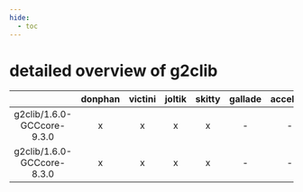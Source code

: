 ```yaml
---
hide:
  - toc
---
```


detailed overview of g2clib
===========================

| |donphan|victini|joltik|skitty|gallade|accelgor|swalot|doduo|
| :---: | :---: | :---: | :---: | :---: | :---: | :---: | :---: | :---: |
|g2clib/1.6.0-GCCcore-9.3.0|x|x|x|x|-|-|x|x|
|g2clib/1.6.0-GCCcore-8.3.0|x|x|x|x|-|-|-|x|
